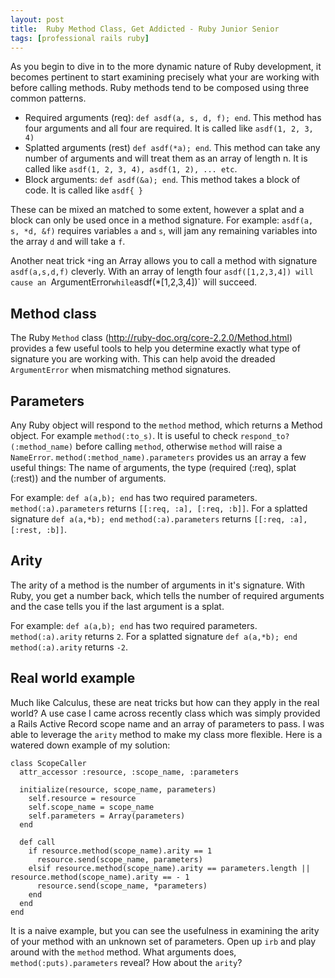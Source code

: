 ```yaml
---
layout: post
title:  Ruby Method Class, Get Addicted - Ruby Junior Senior
tags: [professional rails ruby]
---
```


As you begin to dive in to the more dynamic nature of Ruby development, it becomes pertinent to start examining precisely what your are working with before calling methods. Ruby methods tend to be composed using three common patterns. 

* Required arguments (req): `def asdf(a, s, d, f); end`. This method has four arguments and all four are required. It is called like `asdf(1, 2, 3, 4)`
* Splatted arguments (rest) `def asdf(*a); end`. This method can take any number of arguments and will treat them as an array of length n. It is called like `asdf(1, 2, 3, 4), asdf(1, 2), ... etc`.
* Block arguments: `def asdf(&a); end`. This method takes a block of code. It is called like `asdf{ }`

These can be mixed an matched to some extent, however a splat and a block can only be used once in a method signature. For example: `asdf(a, s, *d, &f)` requires variables `a` and `s`, will jam any remaining variables into the array `d` and will take a `f`.

Another neat trick `*`ing an Array allows you to call a method with signature `asdf(a,s,d,f)` cleverly. With an array of length four `asdf([1,2,3,4]) will cause an `ArgumentError` while `asdf(*[1,2,3,4])` will succeed.

## Method class

The Ruby `Method` class (http://ruby-doc.org/core-2.2.0/Method.html) provides a few useful tools to help you determine exactly what type of signature you are working with. This can help avoid the dreaded `ArgumentError` when mismatching method signatures.

## Parameters
Any Ruby object will respond to the `method` method, which returns a Method object. For example `method(:to_s)`. It is useful to check `respond_to?(:method_name)` before calling `method`, otherwise `method` will raise a `NameError`. `method(:method_name).parameters` provides us an array a few useful things: The name of arguments, the type (required (:req), splat (:rest)) and the number of arguments. 

For example: `def a(a,b); end` has two required parameters. `method(:a).parameters` returns `[[:req, :a], [:req, :b]]`. For a splatted signature `def a(a,*b); end` `method(:a).parameters` returns `[[:req, :a], [:rest, :b]]`.

## Arity
The arity of a method is the number of arguments in it's signature. With Ruby, you get a number back, which tells the number of required arguments and the case tells you if the last argument is a splat.

For example: `def a(a,b); end` has two required parameters. `method(:a).arity` returns `2`. For a splatted signature `def a(a,*b); end` `method(:a).arity` returns `-2`.
##

## Real world example
Much like Calculus, these are neat tricks but how can they apply in the real world? A use case I came across recently class which was simply provided a Rails Active Record scope name and an array of parameters to pass. I was able to leverage the `arity` method to make my class more flexible. Here is a watered down example of my solution:

```
class ScopeCaller
  attr_accessor :resource, :scope_name, :parameters
  
  initialize(resource, scope_name, parameters)
    self.resource = resource
    self.scope_name = scope_name
    self.parameters = Array(parameters)
  end

  def call
    if resource.method(scope_name).arity == 1
      resource.send(scope_name, parameters)
    elsif resource.method(scope_name).arity == parameters.length || resource.method(scope_name).arity == - 1
      resource.send(scope_name, *parameters)
    end
  end
end

```

It is a naive example, but you can see the usefulness in examining the arity of your method with an unknown set of parameters. Open up `irb` and play around with the `method` method. What arguments does, `method(:puts).parameters` reveal? How about the `arity`?
